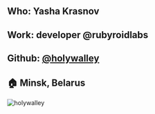 ## Who: Yasha Krasnov
## Work: developer @rubyroidlabs
## Github: [@holywalley](https://github.com/holywalley)
## :house: Minsk, Belarus
![holywalley](https://avatars0.githubusercontent.com/u/15906919?s=460&v=4)
